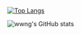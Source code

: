 
[![Top Langs](https://github-readme-stats.vercel.app/api/top-langs/?locale=cn&layout=compact&username=wwng2333&langs_count=6)](https://github.com/anuraghazra/github-readme-stats)

![wwng's GitHub stats](https://github-readme-stats.vercel.app/api/?username=wwng2333&show_icons=true&locale=cn)

<!---
wwng2333/wwng2333 is a ✨ special ✨ repository because its `README.md` (this file) appears on your GitHub profile.
You can click the Preview link to take a look at your changes.
--->
